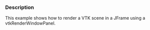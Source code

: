 ### Description
This example shows how to render a VTK scene in a JFrame using a vtkRenderWindowPanel.
